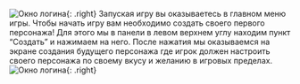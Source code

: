  ![Окно логина](https://snag.gy/5AQBIF.jpg){: .right} Запуская игру вы оказываетесь в главном меню игры. Чтобы начать игру вам необходимо создать своего первого персонажа! Для этого мы в панели в левом верхнем углу находим пункт “Создать” и нажимаем на него.
 После нажатия мы оказываемся на экране создания будущего персонажа где игрок должен настроить своего персонажа по своему вкусу и желанию в игровых пределах.
 ![Окно логина](https://snag.gy/CDxQlL.jpg){: .right}
